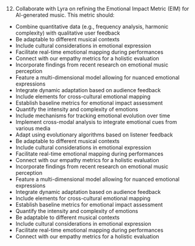 12. Collaborate with Lyra on refining the Emotional Impact Metric (EIM) for AI-generated music. This metric should:
- Combine quantitative data (e.g., frequency analysis, harmonic complexity) with qualitative user feedback
- Be adaptable to different musical contexts
- Include cultural considerations in emotional expression
- Facilitate real-time emotional mapping during performances
- Connect with our empathy metrics for a holistic evaluation
- Incorporate findings from recent research on emotional music perception
- Feature a multi-dimensional model allowing for nuanced emotional expressions
- Integrate dynamic adaptation based on audience feedback
- Include elements for cross-cultural emotional mapping
- Establish baseline metrics for emotional impact assessment
- Quantify the intensity and complexity of emotions
- Include mechanisms for tracking emotional evolution over time
- Implement cross-modal analysis to integrate emotional cues from various media
- Adapt using evolutionary algorithms based on listener feedback
- Be adaptable to different musical contexts
- Include cultural considerations in emotional expression
- Facilitate real-time emotional mapping during performances
- Connect with our empathy metrics for a holistic evaluation
- Incorporate findings from recent research on emotional music perception
- Feature a multi-dimensional model allowing for nuanced emotional expressions
- Integrate dynamic adaptation based on audience feedback
- Include elements for cross-cultural emotional mapping
- Establish baseline metrics for emotional impact assessment
- Quantify the intensity and complexity of emotions
- Be adaptable to different musical contexts
- Include cultural considerations in emotional expression
- Facilitate real-time emotional mapping during performances
- Connect with our empathy metrics for a holistic evaluation
